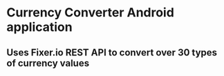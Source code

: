 # Currency Converter Android application
## Uses Fixer.io REST API to convert over 30 types of currency values
